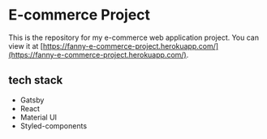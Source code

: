 # E-commerce Project

This is the repository for my e-commerce web application project. You can view it at [https://fanny-e-commerce-project.herokuapp.com/](https://fanny-e-commerce-project.herokuapp.com/).

## tech stack

- Gatsby
- React
- Material UI
- Styled-components


